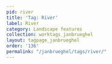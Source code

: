 ```yaml
---
pid: river
title: 'Tag: River'
label: River
category: Landscape features
collection: worktags_janbrueghel
layout: tagpage_janbrueghel
order: '136'
permalink: "/janbrueghel/tags/river/"
---
```

